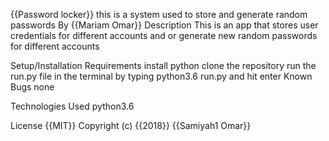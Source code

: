 {{Password locker}}
this is a system used to store and generate random passwords
By {{Mariam Omar}}
Description
This is an app that stores user credentials for different accounts and or generate new random passwords for different accounts

Setup/Installation Requirements
install python
clone the repository
run the run.py file in the terminal by typing python3.6 run.py and hit enter
Known Bugs
none

Technologies Used
python3.6


License
{{MIT}}
Copyright (c) {{2018}} {{Samiyah1 Omar}}